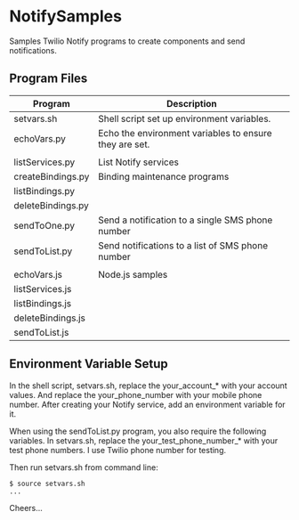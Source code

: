 # NotifySamples

Samples Twilio Notify programs to create components and send notifications. 

## Program Files

|Program    | Description                                          |
|-----------|------------------------------------------------------|
|setvars.sh |Shell script set up environment variables.            |
|echoVars.py|Echo the environment variables to ensure they are set.|
| | |
|listServices.py|List Notify services |
|createBindings.py|Binding maintenance programs|
|listBindings.py| |
|deleteBindings.py| |
|sendToOne.py|Send a notification to a single SMS phone number |
|sendToList.py|Send notifications to a list of SMS phone number |
| | |
|echoVars.js|Node.js samples
|listServices.js
|listBindings.js
|deleteBindings.js
|sendToList.js

## Environment Variable Setup

In the shell script, setvars.sh, replace the your_account_* with your account values.
And replace the your_phone_number with your mobile phone number.
After creating your Notify service, add an environment variable for it.

When using the sendToList.py program, you also require the following variables.
In setvars.sh, replace the your_test_phone_number_* with your test phone numbers. I use Twilio phone number for testing.

Then run setvars.sh from command line:

    $ source setvars.sh
    ...

Cheers...
